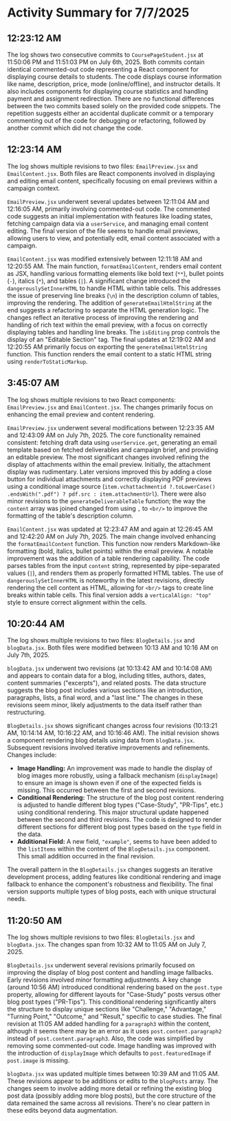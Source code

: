 # Activity Summary for 7/7/2025

## 12:23:12 AM
The log shows two consecutive commits to `CoursePageStudent.jsx` at 11:50:06 PM and 11:51:03 PM on July 6th, 2025.  Both commits contain identical commented-out code representing a React component for displaying course details to students.  The code displays course information like name, description, price, mode (online/offline), and instructor details. It also includes components for displaying course statistics and handling payment and assignment redirection.  There are no functional differences between the two commits based solely on the provided code snippets.  The repetition suggests either an accidental duplicate commit or a temporary commenting out of the code for debugging or refactoring, followed by another commit which did not change the code.


## 12:23:14 AM
The log shows multiple revisions to two files: `EmailPreview.jsx` and `EmailContent.jsx`.  Both files are React components involved in displaying and editing email content, specifically focusing on email previews within a campaign context.

`EmailPreview.jsx` underwent several updates between 12:11:04 AM and 12:16:05 AM,  primarily involving commented-out code.  The commented code suggests an initial implementation with features like loading states, fetching campaign data via a `userService`, and managing email content editing. The final version of the file seems to handle email previews, allowing users to view, and potentially edit, email content associated with a campaign.

`EmailContent.jsx` was modified extensively between 12:11:18 AM and 12:20:55 AM.  The main function, `formatEmailContent`, renders email content as JSX, handling various formatting elements like bold text (`**`), bullet points (`-`), italics (`*`), and tables (`|`). A significant change introduced the `dangerouslySetInnerHTML`  to handle HTML within table cells. This addresses the issue of preserving line breaks (`\n`) in the description column of tables, improving the rendering.  The addition of `generateEmailHtmlString` at the end suggests a refactoring to separate the HTML generation logic.  The changes reflect an iterative process of improving the rendering and handling of rich text within the email preview, with a focus on correctly displaying tables and handling line breaks.  The `isEditing` prop controls the display of an "Editable Section" tag.  The final updates at 12:19:02 AM and 12:20:55 AM primarily focus on exporting the  `generateEmailHtmlString` function.  This function renders the email content to a static HTML string using `renderToStaticMarkup`.


## 3:45:07 AM
The log shows multiple revisions to two React components: `EmailPreview.jsx` and `EmailContent.jsx`.  The changes primarily focus on enhancing the email preview and content rendering.

`EmailPreview.jsx` underwent several modifications between 12:23:35 AM and 12:43:09 AM on July 7th, 2025.  The core functionality remained consistent: fetching draft data using `userService.get`, generating an email template based on fetched deliverables and campaign brief,  and providing an editable preview. The most significant changes involved refining the display of attachments within the email preview.  Initially, the attachment display was rudimentary. Later versions improved this by adding a close button for individual attachments and correctly displaying PDF previews using a conditional image source (`item.vchattachmentid ?.toLowerCase() .endsWith(".pdf") ? pdf.src : item.attachmentUrl`).  There were also minor revisions to the `generateDeliverableTable` function;  the way the `content` array was joined changed from using `,` to `<br/>` to improve the formatting of the table's description column.


`EmailContent.jsx` was updated at 12:23:47 AM and again at 12:26:45 AM and 12:42:20 AM on July 7th, 2025. The main change involved enhancing the `formatEmailContent` function. This function now renders Markdown-like formatting (bold, italics, bullet points) within the email preview. A notable improvement was the addition of a table rendering capability.  The code parses tables from the input `content` string, represented by pipe-separated values (`|`), and renders them as properly formatted HTML tables. The use of `dangerouslySetInnerHTML`  is noteworthy in the latest revisions, directly rendering the cell content as HTML, allowing for `<br/>` tags to create line breaks within table cells.  This final version adds a `verticalAlign: "top"` style to ensure correct alignment within the cells.


## 10:20:44 AM
The log shows multiple revisions to two files: `BlogDetails.jsx` and `blogData.jsx`.  Both files were modified between 10:13 AM and 10:16 AM on July 7th, 2025.

`blogData.jsx` underwent two revisions (at 10:13:42 AM and 10:14:08 AM) and appears to contain data for a blog, including titles, authors, dates, content summaries ("excerpts"), and related posts.  The data structure suggests the blog post includes various sections like an introduction, paragraphs, lists, a final word, and a "last line."   The changes in these revisions seem minor, likely adjustments to the data itself rather than restructuring.


`BlogDetails.jsx` shows significant changes across four revisions (10:13:21 AM, 10:14:14 AM, 10:16:22 AM, and 10:16:46 AM).  The initial revision shows a component rendering blog details using data from `blogData.jsx`. Subsequent revisions involved iterative improvements and refinements.  Changes include:

* **Image Handling:**  An improvement was made to handle the display of blog images more robustly, using a fallback mechanism (`displayImage`) to ensure an image is shown even if one of the expected fields is missing. This occurred between the first and second revisions.
* **Conditional Rendering:** The structure of the blog post content rendering is adjusted to handle different blog types ("Case-Study", "PR-Tips", etc.) using conditional rendering. This major structural update happened between the second and third revisions.  The code is designed to render different sections for different blog post types based on the `type` field in the data.  
* **Additional Field:** A new field, `"example"`, seems to have been added to the `listItems` within the content of the `BlogDetails.jsx` component. This small addition occurred in the final revision.

The overall pattern in the `BlogDetails.jsx` changes suggests an iterative development process, adding features like conditional rendering and image fallback to enhance the component's robustness and flexibility. The final version supports multiple types of blog posts, each with unique structural needs.


## 11:20:50 AM
The log shows multiple revisions to two files: `BlogDetails.jsx` and `blogData.jsx`.  The changes span from 10:32 AM to 11:05 AM on July 7, 2025.

`BlogDetails.jsx` underwent several revisions primarily focused on improving the display of blog post content and handling image fallbacks.  Early revisions involved minor formatting adjustments. A key change (around 10:56 AM) introduced conditional rendering based on the `post.type` property, allowing for different layouts for "Case-Study" posts versus other blog post types ("PR-Tips").  This conditional rendering significantly alters the structure to display unique sections like "Challenge," "Advantage," "Turning Point," "Outcome," and "Result," specific to case studies.  The final revision at 11:05 AM added handling for a `paragraph3` within the content, although it seems there may be an error as it uses `post.content.paragraph2` instead of `post.content.paragraph3`.  Also, the code was simplified by removing some commented-out code.  Image handling was improved with the introduction of  `displayImage` which defaults to `post.featuredImage` if `post.image` is missing.

`blogData.jsx` was updated multiple times between 10:39 AM and 11:05 AM. These revisions appear to be additions or edits to the `blogPosts` array.  The changes seem to involve adding more detail or refining the existing blog post data (possibly adding more blog posts), but the core structure of the data remained the same across all revisions.  There's no clear pattern in these edits beyond data augmentation.
